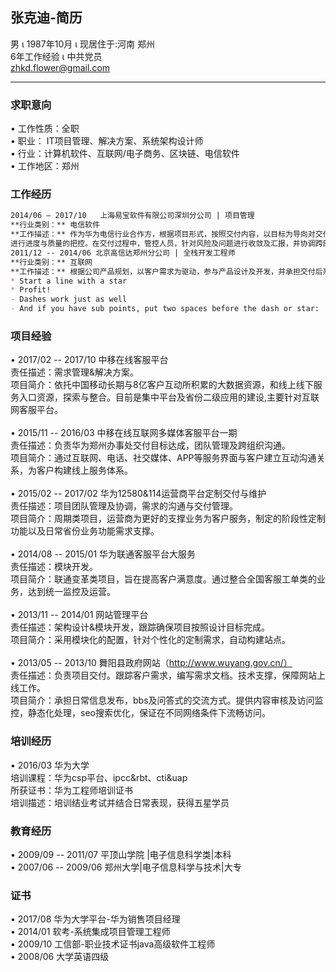 ## 张克迪-简历

男 &iota; 1987年10月 &iota; 现居住于:河南 郑州 <br/>
6年工作经验 &iota; 中共党员 <br/>
zhkd.flower@gmail.com <br/>

<hr/>

### 求职意向
&bull;	工作性质：全职<br/>
&bull;	职业： IT项目管理、解决方案、系统架构设计师<br/>
&bull;	行业：计算机软件、互联网/电子商务、区块链、电信软件 <br/>
&bull;	工作地区：郑州<br/>

### 工作经历

```markdown
2014/06 – 2017/10	上海易宝软件有限公司深圳分公司 | 项目管理 
**行业类别：** 电信软件
**工作描述：** 作为华为电信行业合作方，根据项目形式，按照交付内容，以目标为导向对交付件
进行进度与质量的把控。在交付过程中，管控人员，针对风险及问题进行收敛及汇报，并协调跨部门的合作。
2011/12 -- 2014/06 北京高信达郑州分公司 | 全栈开发工程师
**行业类别：** 互联网
**工作描述：** 根据公司产品规划，以客户需求为驱动，参与产品设计及开发，并承担交付后系统运维保障工作。
* Start a line with a star
* Profit!
- Dashes work just as well
- And if you have sub points, put two spaces before the dash or star:
```

### 项目经验
&bull;	2017/02 -- 2017/10	 	中移在线客服平台<br/>
责任描述：需求管理&解决方案。<br/>
项目简介：依托中国移动长期与8亿客户互动所积累的大数据资源，和线上线下服务入口资源，探索与整合。目前是集中平台及省份二级应用的建设,主要针对互联网客服平台。<br/>
<br/>
&bull;	2015/11 -- 2016/03		中移在线互联网多媒体客服平台一期<br/>
责任描述：负责华为郑州办事处交付目标达成，团队管理及跨组织沟通。<br/>
项目简介：通过互联网、电话、社交媒体、APP等服务界面与客户建立互动沟通关系，为客户构建线上服务体系。<br/>
<br/>
&bull;	2015/02 -- 2017/02		华为12580&114运营商平台定制交付与维护<br/>
责任描述：项目团队管理及协调，需求的沟通与交付管理。<br/>
项目简介：周期类项目，运营商为更好的支撑业务为客户服务，制定的阶段性定制功能以及日常省份业务功能需求支撑。<br/>
<br/>
&bull;	2014/08 -- 2015/01		华为联通客服平台大服务<br/>
责任描述：模块开发。<br/>
项目简介：联通变革类项目，旨在提高客户满意度。通过整合全国客服工单类的业务，达到统一监控及运营。<br/>
<br/>
&bull;	2013/11 -- 2014/01		网站管理平台<br/>
责任描述：架构设计&模块开发，跟踪确保项目按照设计目标完成。<br/>
项目简介：采用模块化的配置，针对个性化的定制需求，自动构建站点。<br/>
<br/>
&bull;	2013/05 -- 2013/10		舞阳县政府网站（http://www.wuyang.gov.cn/）<br/>
责任描述：负责项目交付。跟踪客户需求，编写需求文档。技术支撑，保障网站上线工作。<br/>
项目简介：承担日常信息发布，bbs及问答式的交流方式。提供内容审核及访问监控，静态化处理，seo搜索优化，保证在不同网络条件下流畅访问。<br/>

### 培训经历
&bull;	2016/03	华为大学<br/>
培训课程：华为csp平台、ipcc&rbt、cti&uap<br/>
所获证书：华为工程师培训证书<br/>
培训描述：培训结业考试并结合日常表现，获得五星学员<br/>

### 教育经历
&bull;	2009/09 -- 2011/07		平顶山学院 |电子信息科学类|本科<br/>
&bull;	2007/06 -- 2009/06		郑州大学|电子信息科学与技术|大专<br/>

### 证书
&bull;	2017/08 华为大学平台-华为销售项目经理<br/>
&bull;	2014/01 软考-系统集成项目管理工程师<br/>
&bull;	2009/10 工信部-职业技术证书java高级软件工程师<br/>
&bull;	2008/06 大学英语四级<br/>

